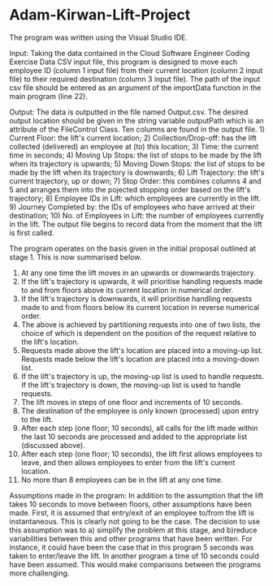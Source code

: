 # Adam-Kirwan-Lift-Project
The program was written using the Visual Studio IDE.

Input:
Taking the data contained in the Cloud Software Engineer Coding Exercise Data CSV input file, this program is designed to move each employee ID (column 1 input file) 
from their current location (column 2 input file) to their required destination (column 3 input file). The path of the input csv file should be entered as an argument
of the importData function in the main program (line 22). 

Output: 
The data is outputted in the file named Output.csv. The desired output location should be given in the string variable outputPath which is an attribute of the
FileControl Class. Ten columns are found in the output file. 1) Current Floor: the lift's current location; 2) Collection/Drop-off: has the lift collected (delivered) an employee at (to) this location; 3) Time: the current time in seconds; 4) Moving Up Stops: the list of stops to be made by the lift when its trajectory is upwards; 5) Moving Down Stops: the list of stops to be made by the lift when its trajectory is downwards; 6) Lift Trajectory: the lift's current trajectory, up or down; 7) Stop 
Order: this combines columns 4 and 5 and arranges them into the pojected stopping order based on the lift's trajectory; 8) Employee IDs in Lift: which employees are 
currently in the lift. 9) Journey Completed by: the IDs of employees who have arrived at their destination; 10) No. of Employees in Lift: the number of employees
currently in the lift. The output file begins to record data from the moment that the lift is first called. 

The program operates on the basis given in the initial proposal outlined at stage 1. This is now summarised below. 

1) At any one time the lift moves in an upwards or downwards trajectory.
2) If the lift's trajectory is upwards, it will prioritise handling requests made to and from floors above its current location in numerical order.
3) If the lift's trajectory is downwards, it will prioritise handling requests made to and from floors below its current location in reverse numerical order.
4) The above is achieved by partitioning requests into one of two lists, the choice of which is dependent on the position of the request relative to the lift's
location.
6) Requests made above the lift's location are placed into a moving-up list. Requests made below the lift's location are placed into a moving-down list.
7) If the lift's trajectory is up, the moving-up list is used to handle requests. If the lift's trajectory is down, the moving-up list is used to handle requests.
8) The lift moves in steps of one floor and increments of 10 seconds.
9) The destination of the employee is only known (processed) upon entry to the lift.
10) After each step (one floor; 10 seconds), all calls for the lift made within the last 10 seconds are processed and added to the appropriate list (discussed above).
11) After each step (one floor; 10 seconds), the lift first allows employees to leave, and then allows employees to enter from the lift's current location.
12) No more than 8 employees can be in the lift at any one time.     

Assumptions made in the program:
In addition to the assumption that the lift takes 10 seconds to move between floors, other assumptions have been made. First, it is assumed that entry/exit of an
employee to/from the lift is instantaneous. This is clearly not going to be the case. The decision to use this assumption was to a) simplify the problem at this stage, 
and b)reduce variabilities between this and other programs that have been written. For instance, it could have been the case that in this program 5 seconds was taken 
to enter/leave the lift. In another program a time of 10 seconds could have been assumed. This would make comparisons between the programs more challenging. 

